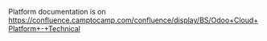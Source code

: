 <!--
This file has been generated with 'invoke project.sync'.
Do not modify. Any manual change will be lost.
Please propose your modification on
https://github.com/camptocamp/odoo-template instead.
-->
Platform documentation is on
https://confluence.camptocamp.com/confluence/display/BS/Odoo+Cloud+Platform+-+Technical
